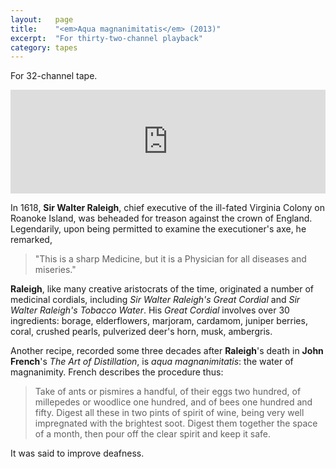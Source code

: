 ```yaml
---
layout:   page
title:    "<em>Aqua magnanimitatis</em> (2013)"
excerpt:  "For thirty-two-channel playback"
category: tapes
---
```


For 32-channel tape.

<p><iframe width="100%" height="166" scrolling="no" frameborder="no" src="https://w.soundcloud.com/player/?url=http%3A%2F%2Fapi.soundcloud.com%2Ftracks%2F93170225&amp;color=ff6600&amp;auto_play=false&amp;show_artwork=false"></iframe></p>

In 1618, **Sir Walter Raleigh**, chief executive of the ill-fated Virginia Colony
on Roanoke Island, was beheaded for treason against the crown of England.
Legendarily, upon being permitted to examine the executioner's axe, he
remarked,

> "This is a sharp Medicine, but it is a Physician for all diseases and
> miseries."

**Raleigh**, like many creative aristocrats of the time, originated a number of
medicinal cordials, including *Sir Walter Raleigh's Great Cordial* and *Sir
Walter Raleigh's Tobacco Water*.  His *Great Cordial* involves over 30
ingredients: borage, elderflowers, marjoram, cardamom, juniper berries, coral,
crushed pearls, pulverized deer's horn, musk,  ambergris.

Another recipe, recorded some three decades after **Raleigh**'s death in **John
French**'s *The Art of Distillation*, is *aqua magnanimitatis*: the water of
magnanimity.  French describes the procedure thus:

> Take of ants or pismires a handful, of their eggs two hundred, of millepedes
> or woodlice one hundred, and of bees one hundred and fifty. Digest all these
> in two pints of spirit of wine, being very well impregnated with the
> brightest soot. Digest them together the space of a month, then pour off the
> clear spirit and keep it safe.

It was said to improve deafness.